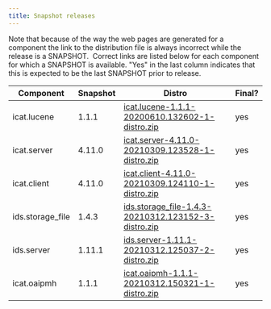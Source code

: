 ```yaml
---
title: Snapshot releases
---
```


Note that because of the way the web pages are generated for a component
the link to the distribution file is always incorrect while the release
is a SNAPSHOT.  Correct links are listed below for each component for
which a SNAPSHOT is available. "Yes" in the last column indicates that
this is expected to be the last SNAPSHOT prior to release.

| Component        | Snapshot | Distro                                                                                                                                                                                         | Final? |
| ---------------- | -------- | ---------------------------------------------------------------------------------------------------------------------------------------------------------------------------------------------- | ------ |
| icat.lucene      | 1.1.1    | [ icat.lucene-1.1.1-20200610.132602-1-distro.zip ](https://repo.icatproject.org/repo/org/icatproject/icat.lucene/1.1.1-SNAPSHOT/icat.lucene-1.1.1-20200610.132602-1-distro.zip)                | yes    |
| icat.server      | 4.11.0   | [ icat.server-4.11.0-20210309.123528-1-distro.zip ](https://repo.icatproject.org/repo/org/icatproject/icat.server/4.11.0-SNAPSHOT/icat.server-4.11.0-20210309.123528-1-distro.zip)             | yes    |
| icat.client      | 4.11.0   | [ icat.client-4.11.0-20210309.124110-1-distro.zip ](https://repo.icatproject.org/repo/org/icatproject/icat.client/4.11.0-SNAPSHOT/icat.client-4.11.0-20210309.124110-1-distro.zip)             | yes    |
| ids.storage_file | 1.4.3    | [ ids.storage_file-1.4.3-20210312.123152-3-distro.zip ](https://repo.icatproject.org/repo/org/icatproject/ids.storage_file/1.4.3-SNAPSHOT/ids.storage_file-1.4.3-20210312.123152-3-distro.zip) | yes    |
| ids.server       | 1.11.1   | [ ids.server-1.11.1-20210312.125037-2-distro.zip ](https://repo.icatproject.org/repo/org/icatproject/ids.server/1.11.1-SNAPSHOT/ids.server-1.11.1-20210312.125037-2-distro.zip)                | yes    |
| icat.oaipmh      | 1.1.1    | [ icat.oaipmh-1.1.1-20210312.150321-1-distro.zip ](https://repo.icatproject.org/repo/org/icatproject/icat.oaipmh/1.1.1-SNAPSHOT/icat.oaipmh-1.1.1-20210312.150321-1-distro.zip)                | yes    |

